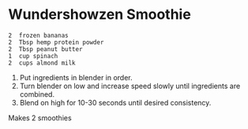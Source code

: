 # Wundershowzen Smoothie

    2  frozen bananas
    2  Tbsp hemp protein powder
    2  Tbsp peanut butter
    1  cup spinach
    2  cups almond milk

1. Put ingredients in blender in order.  
2. Turn blender on low and increase speed slowly until ingredients are combined.  
3. Blend on high for 10-30 seconds until desired consistency.  

Makes 2 smoothies
